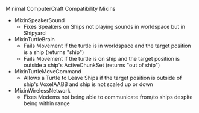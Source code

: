Minimal ComputerCraft Compatibility Mixins

- MixinSpeakerSound
    - Fixes Speakers on Ships not playing sounds in worldspace but in Shipyard
- MixinTurtleBrain
    - Fails Movement if the turtle is in worldspace and the target position is a
      ship (returns "ship")
    - Fails Movement if the turtle is on ship and the target position is outside
      a ship's ActiveChunkSet (returns "out of ship")
- MixinTurtleMoveCommand
    - Allows a Turtle to Leave Ships if the target position is outside of ship's
      VoxelAABB and ship is not scaled up or down
- MixinWirelessNetwork
    - Fixes Modems not being able to communicate from/to ships despite being
      within range
